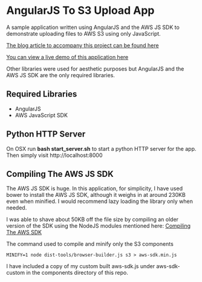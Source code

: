 AngularJS To S3 Upload App
=================

A sample application written using AngularJS and the AWS JS SDK to demonstrate uploading files to AWS S3 using only JavaScript. 

[The blog article to accompany this project can be found here](http://www.cheynewallace.com/uploading-to-s3-with-angularjs/) 

[You can view a live demo of this application here](http://cheynewallace.github.io/angular-s3-upload)

Other libraries were used for aesthetic purposes but AngularJS and the AWS JS SDK are the only required libraries.

Required Libraries
-------------------
* AngularJS
* AWS JavaScript SDK

Python HTTP Server
-------------------
On OSX run **bash start_server.sh** to start a python HTTP server for the app. Then simply visit http://localhost:8000 

Compiling The AWS JS SDK
---------------

The AWS JS SDK is huge. In this application, for simplicity, I have used bower to install the AWS JS SDK, although it weighs in at around 230KB even when minified.
I would recommend lazy loading the library only when needed.
  
I was able to shave about 50KB off the file size by compiling an older version of the SDK using the NodeJS modules mentioned here: [Compiling The AWS SDK](http://docs.aws.amazon.com/AWSJavaScriptSDK/guide/browser-building.html)

The command used to compile and minify only the S3 components

`MINIFY=1 node dist-tools/browser-builder.js s3 > aws-sdk.min.js`

I have included a copy of my custom built aws-sdk.js under aws-sdk-custom in the components directory of this repo. 




